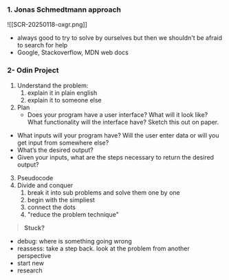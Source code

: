 

### 1. Jonas Schmedtmann approach

![[SCR-20250118-oxgr.png]]

- always good to try to solve by ourselves but then we shouldn't be afraid to search for help
- Google, Stackoverflow, MDN web docs

### 2- Odin Project

1. Understand the problem:
	1. explain it in plain english
	2. explain it to someone else 
2. Plan
   - Does your program have a user interface? What will it look like? What functionality will the interface have? Sketch this out on paper.
- What inputs will your program have? Will the user enter data or will you get input from somewhere else?
- What’s the desired output?
- Given your inputs, what are the steps necessary to return the desired output?
3. Pseudocode
4. Divide and conquer
	1. break it into sub problems and solve them one by one
	2. begin with the simpliest
	3. connect the dots
	4. "reduce the problem technique"

> **Stuck?** 
- debug: where is something going wrong
- reassess: take a step back. look at the problem from another perspective
- start new
- research